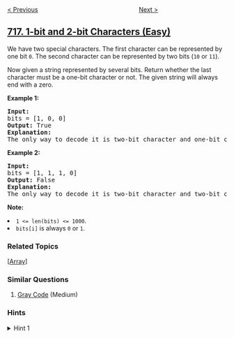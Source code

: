 <!--|This file generated by command(leetcode description); DO NOT EDIT.    |-->
<!--+----------------------------------------------------------------------+-->
<!--|@author    openset <openset.wang@gmail.com>                           |-->
<!--|@link      https://github.com/openset                                 |-->
<!--|@home      https://github.com/openset/leetcode                        |-->
<!--+----------------------------------------------------------------------+-->

[< Previous](https://github.com/openset/leetcode/tree/master/problems/max-stack "Max Stack")
　　　　　　　　　　　　　　　　
[Next >](https://github.com/openset/leetcode/tree/master/problems/maximum-length-of-repeated-subarray "Maximum Length of Repeated Subarray")

## [717. 1-bit and 2-bit Characters (Easy)](https://leetcode.com/problems/1-bit-and-2-bit-characters "1比特与2比特字符")

<p>We have two special characters. The first character can be represented by one bit <code>0</code>. The second character can be represented by two bits (<code>10</code> or <code>11</code>).  </p>

<p>Now given a string represented by several bits. Return whether the last character must be a one-bit character or not. The given string will always end with a zero.</p>

<p><b>Example 1:</b><br />
<pre>
<b>Input:</b> 
bits = [1, 0, 0]
<b>Output:</b> True
<b>Explanation:</b> 
The only way to decode it is two-bit character and one-bit character. So the last character is one-bit character.
</pre>
</p>

<p><b>Example 2:</b><br />
<pre>
<b>Input:</b> 
bits = [1, 1, 1, 0]
<b>Output:</b> False
<b>Explanation:</b> 
The only way to decode it is two-bit character and two-bit character. So the last character is NOT one-bit character.
</pre>
</p>

<p><b>Note:</b>
<li><code>1 <= len(bits) <= 1000</code>.</li>
<li><code>bits[i]</code> is always <code>0</code> or <code>1</code>.</li>
</p>

### Related Topics
  [[Array](https://github.com/openset/leetcode/tree/master/tag/array/README.md)]

### Similar Questions
  1. [Gray Code](https://github.com/openset/leetcode/tree/master/problems/gray-code) (Medium)

### Hints
<details>
<summary>Hint 1</summary>
Keep track of where the next character starts.  At the end, you want to know if you started on the last bit.
</details>
